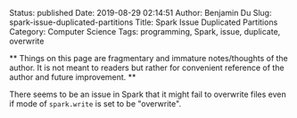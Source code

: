 Status: published
Date: 2019-08-29 02:14:51
Author: Benjamin Du
Slug: spark-issue-duplicated-partitions
Title: Spark Issue Duplicated Partitions
Category: Computer Science
Tags: programming, Spark, issue, duplicate, overwrite

**
Things on this page are fragmentary and immature notes/thoughts of the author.
It is not meant to readers but rather for convenient reference of the author and future improvement.
**

There seems to be an issue in Spark that it might fail to overwrite files even if mode of `spark.write` is set to be "overwrite".
